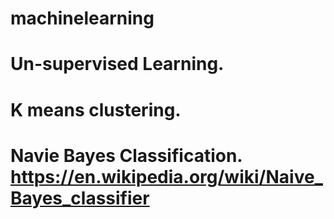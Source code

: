 # machinelearning
# Un-supervised Learning.
# K means clustering.
# Navie Bayes Classification. https://en.wikipedia.org/wiki/Naive_Bayes_classifier